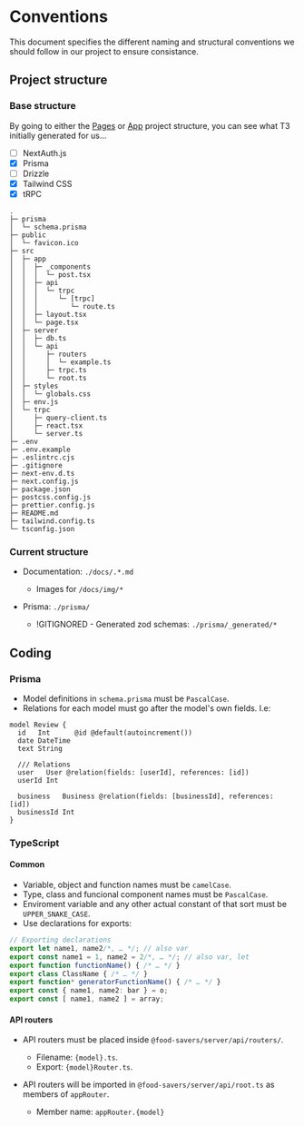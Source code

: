 # Conventions

This document specifies the different naming and structural conventions
we should follow in our project to ensure consistance.

## Project structure

### Base structure

By going to either the [Pages](https://create.t3.gg/en/folder-structure-pages?packages=prisma%2Ctailwind%2Ctrpc)
or [App](https://create.t3.gg/en/folder-structure-app?packages=prisma%2Ctailwind%2Ctrpc)
project structure, you can see what T3 initially generated for us...

- [ ] NextAuth.js
- [x] Prisma
- [ ] Drizzle
- [x] Tailwind CSS
- [x] tRPC

```
.
├─ prisma
│  └─ schema.prisma
├─ public
│  └─ favicon.ico
├─ src
│  ├─ app
│  │  ├─ _components
│  │  │  └─ post.tsx
│  │  ├─ api
│  │  │  └─ trpc
│  │  │     └─ [trpc]
│  │  │        └─ route.ts
│  │  ├─ layout.tsx
│  │  └─ page.tsx
│  ├─ server
│  │  ├─ db.ts
│  │  └─ api
│  │     ├─ routers
│  │     │  └─ example.ts
│  │     ├─ trpc.ts
│  │     └─ root.ts
│  ├─ styles
│  │  └─ globals.css
│  ├─ env.js
│  └─ trpc
│     ├─ query-client.ts
│     ├─ react.tsx
│     └─ server.ts
├─ .env
├─ .env.example
├─ .eslintrc.cjs
├─ .gitignore
├─ next-env.d.ts
├─ next.config.js
├─ package.json
├─ postcss.config.js
├─ prettier.config.js
├─ README.md
├─ tailwind.config.ts
└─ tsconfig.json
```

### Current structure

- Documentation: `./docs/.*.md`

  - Images for `/docs/img/*`

- Prisma: `./prisma/`
  - !GITIGNORED - Generated zod schemas: `./prisma/_generated/*`

## Coding

### Prisma

- Model definitions in `schema.prisma` must be `PascalCase`.
- Relations for each model must go after the model's own fields. I.e:

```prisma
model Review {
  id   Int      @id @default(autoincrement())
  date DateTime
  text String

  /// Relations
  user   User @relation(fields: [userId], references: [id])
  userId Int

  business   Business @relation(fields: [businessId], references: [id])
  businessId Int
}
```

### TypeScript

#### Common

- Variable, object and function names must be `camelCase`.
- Type, class and funcional component names must be `PascalCase`.
- Enviroment variable and any other actual constant of that sort must be `UPPER_SNAKE_CASE`.
- Use declarations for exports:
```ts
// Exporting declarations
export let name1, name2/*, … */; // also var
export const name1 = 1, name2 = 2/*, … */; // also var, let
export function functionName() { /* … */ }
export class ClassName { /* … */ }
export function* generatorFunctionName() { /* … */ }
export const { name1, name2: bar } = o;
export const [ name1, name2 ] = array;
```

#### API routers

- API routers must be placed inside `@food-savers/server/api/routers/`.

  - Filename: `{model}.ts`.
  - Export: `{model}Router.ts`.

- API routers will be imported in `@food-savers/server/api/root.ts` as members of `appRouter`.
  - Member name: `appRouter.{model}`
